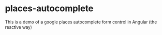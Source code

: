 # places-autocomplete
This is a demo of a google places autocomplete form control in Angular (the reactive way)
